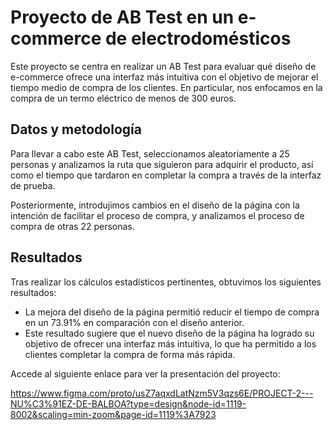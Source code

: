 # Proyecto de AB Test en un e-commerce de electrodomésticos

Este proyecto se centra en realizar un AB Test para evaluar qué diseño de e-commerce ofrece una interfaz más intuitiva con el objetivo de mejorar el tiempo medio de compra de los clientes. En particular, nos enfocamos en la compra de un termo eléctrico de menos de 300 euros.

## Datos y metodología

Para llevar a cabo este AB Test, seleccionamos aleatoriamente a 25 personas y analizamos la ruta que siguieron para adquirir el producto, así como el tiempo que tardaron en completar la compra a través de la interfaz de prueba.

Posteriormente, introdujimos cambios en el diseño de la página con la intención de facilitar el proceso de compra, y analizamos el proceso de compra de otras 22 personas.

## Resultados

Tras realizar los cálculos estadísticos pertinentes, obtuvimos los siguientes resultados:

- La mejora del diseño de la página permitió reducir el tiempo de compra en un 73.91% en comparación con el diseño anterior.
- Este resultado sugiere que el nuevo diseño de la página ha logrado su objetivo de ofrecer una interfaz más intuitiva, lo que ha permitido a los clientes completar la compra de forma más rápida.

Accede al siguiente enlace para ver la presentación del proyecto:

https://www.figma.com/proto/usZ7aqxdLatNzm5V3qzs6E/PROJECT-2---NU%C3%91EZ-DE-BALBOA?type=design&node-id=1119-8002&scaling=min-zoom&page-id=1119%3A7923
